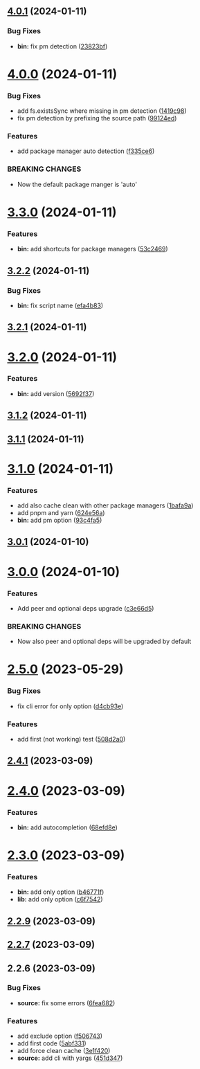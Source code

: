 

## [4.0.1](https://github.com/euberdeveloper/svecchiator/compare/4.0.0...4.0.1) (2024-01-11)


### Bug Fixes

* **bin:** fix pm detection ([23823bf](https://github.com/euberdeveloper/svecchiator/commit/23823bf20583fc71009bf1e049f393170b7a9c68))

# [4.0.0](https://github.com/euberdeveloper/svecchiator/compare/3.3.0...4.0.0) (2024-01-11)


### Bug Fixes

* add fs.existsSync where missing in pm detection ([1419c98](https://github.com/euberdeveloper/svecchiator/commit/1419c981087a0e5012a0c3e2f87a07d95e507405))
* fix pm detection by prefixing the source path ([99124ed](https://github.com/euberdeveloper/svecchiator/commit/99124ed54c86e21b16000eae2fb13c72f1f092f9))


### Features

* add package manager auto detection ([f335ce6](https://github.com/euberdeveloper/svecchiator/commit/f335ce6980ec763eb70a38364959e05e45e2c5e2))


### BREAKING CHANGES

* Now the default package manger is 'auto'

# [3.3.0](https://github.com/euberdeveloper/svecchiator/compare/3.2.2...3.3.0) (2024-01-11)


### Features

* **bin:** add shortcuts for package managers ([53c2469](https://github.com/euberdeveloper/svecchiator/commit/53c2469425e582ddfd669055c13db1d650867c9f))

## [3.2.2](https://github.com/euberdeveloper/svecchiator/compare/3.2.1...3.2.2) (2024-01-11)


### Bug Fixes

* **bin:** fix script name ([efa4b83](https://github.com/euberdeveloper/svecchiator/commit/efa4b8384a98b2b964cf5b674979d0f8f157824a))

## [3.2.1](https://github.com/euberdeveloper/svecchiator/compare/3.2.0...3.2.1) (2024-01-11)

# [3.2.0](https://github.com/euberdeveloper/svecchiator/compare/3.1.2...3.2.0) (2024-01-11)


### Features

* **bin:** add version ([5692f37](https://github.com/euberdeveloper/svecchiator/commit/5692f3744db21c960a41e385bfdcc3a94581fc51))

## [3.1.2](https://github.com/euberdeveloper/svecchiator/compare/3.1.1...3.1.2) (2024-01-11)

## [3.1.1](https://github.com/euberdeveloper/svecchiator/compare/3.1.0...3.1.1) (2024-01-11)

# [3.1.0](https://github.com/euberdeveloper/svecchiator/compare/3.0.1...3.1.0) (2024-01-11)


### Features

* add also cache clean with other package managers ([1bafa9a](https://github.com/euberdeveloper/svecchiator/commit/1bafa9a4b91cc57010befb09f7c95713ef8d373f))
* add pnpm and yarn ([624e56a](https://github.com/euberdeveloper/svecchiator/commit/624e56a9c8e0dcd84b17c570d8eaa75b92d4fac8))
* **bin:** add pm option ([93c4fa5](https://github.com/euberdeveloper/svecchiator/commit/93c4fa503dcfecd6236125011149dea93c0238ab))

## [3.0.1](https://github.com/euberdeveloper/svecchiator/compare/3.0.0...3.0.1) (2024-01-10)

# [3.0.0](https://github.com/euberdeveloper/svecchiator/compare/2.5.0...3.0.0) (2024-01-10)


### Features

* Add peer and optional deps upgrade ([c3e66d5](https://github.com/euberdeveloper/svecchiator/commit/c3e66d53d78f2640e09e51cd1a8499eab82b5c9e))


### BREAKING CHANGES

* Now also peer and optional deps will be upgraded by default

# [2.5.0](https://github.com/euberdeveloper/svecchiator/compare/2.4.1...2.5.0) (2023-05-29)


### Bug Fixes

* fix cli error for only option ([d4cb93e](https://github.com/euberdeveloper/svecchiator/commit/d4cb93e0dd2a61c2f3bc55956bb3f7a90dd341a5))


### Features

* add first (not working) test ([508d2a0](https://github.com/euberdeveloper/svecchiator/commit/508d2a05b8c2003a6d0a36a9b1839622af72ab0c))

## [2.4.1](https://github.com/euberdeveloper/svecchiator/compare/2.4.0...2.4.1) (2023-03-09)

# [2.4.0](https://github.com/euberdeveloper/svecchiator/compare/2.3.0...2.4.0) (2023-03-09)


### Features

* **bin:** add autocompletion ([68efd8e](https://github.com/euberdeveloper/svecchiator/commit/68efd8e7331e1bf79909403485ab89696305ea93))

# [2.3.0](https://github.com/euberdeveloper/svecchiator/compare/2.2.9...2.3.0) (2023-03-09)


### Features

* **bin:** add only option ([b46771f](https://github.com/euberdeveloper/svecchiator/commit/b46771f0239acf42d869533230ee8f4deda8e01a))
* **lib:** add only option ([c6f7542](https://github.com/euberdeveloper/svecchiator/commit/c6f7542ff6f65f63cae60e5fcb9267dac5ad03ad))

## [2.2.9](https://github.com/euberdeveloper/svecchiator/compare/2.2.7...2.2.9) (2023-03-09)

## [2.2.7](https://github.com/euberdeveloper/svecchiator/compare/2.2.6...2.2.7) (2023-03-09)

## 2.2.6 (2023-03-09)


### Bug Fixes

* **source:** fix some errors ([6fea682](https://github.com/euberdeveloper/svecchiator/commit/6fea682125be9ee5461fba2aee800b2167892f40))


### Features

* add exclude option ([f506743](https://github.com/euberdeveloper/svecchiator/commit/f50674379632fa7003186f7ef2e1bf55380d80c9))
* add first code ([5abf331](https://github.com/euberdeveloper/svecchiator/commit/5abf33190592bac630ed7c891ecaaaf7bd40980e))
* add force clean cache ([3e1f420](https://github.com/euberdeveloper/svecchiator/commit/3e1f4209005c5a1d24e5b79f52fef483077b85a1))
* **source:** add cli with yargs ([451d347](https://github.com/euberdeveloper/svecchiator/commit/451d347cc3ffa2a5605cdff8a889af2b7fa69105))
